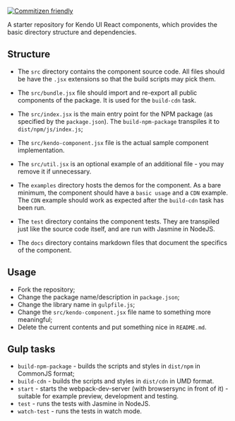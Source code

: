 [![Commitizen friendly](https://img.shields.io/badge/commitizen-friendly-brightgreen.svg)](http://commitizen.github.io/cz-cli/)

A starter repository for Kendo UI React components, which provides the basic directory structure and dependencies.

## Structure

- The `src` directory contains the component source code. All files should be have the `.jsx` extensions so that the build scripts may pick them.
- The `src/bundle.jsx` file should import and re-export all public components of the package. It is used for the `build-cdn` task.
- The `src/index.jsx` is the main entry point for the NPM package (as specified by the `package.json`). The `build-npm-package` transpiles it to `dist/npm/js/index.js`;
- The `src/kendo-component.jsx` file is the actual sample component implementation.
- The `src/util.jsx` is an optional example of an additional file - you may remove it if unnecessary.

- The `examples` directory hosts the demos for the component. As a bare minimum, the component should have a `basic usage` and a `CDN` example.  The `CDN` example should work as expected after the `build-cdn` task has been run.
- The `test` directory contains the component tests. They are transpiled just like the source code itself, and are run with Jasmine in NodeJS.

- The `docs` directory contains markdown files that document the specifics of the component.

## Usage

- Fork the repository;
- Change the package name/description in `package.json`;
- Change the library name in `gulpfile.js`;
- Change the `src/kendo-component.jsx` file name to something more meaningful;
- Delete the current contents and put something nice in `README.md`.

## Gulp tasks

- `build-npm-package` - builds the scripts and styles in `dist/npm` in CommonJS format;
- `build-cdn` - builds the scripts and styles in `dist/cdn` in UMD format.
- `start` - starts the webpack-dev-server (with browsersync in front of it) - suitable for example preview, development and testing.
- `test` - runs the tests with Jasmine in NodeJS.
- `watch-test` - runs the tests in watch mode.
